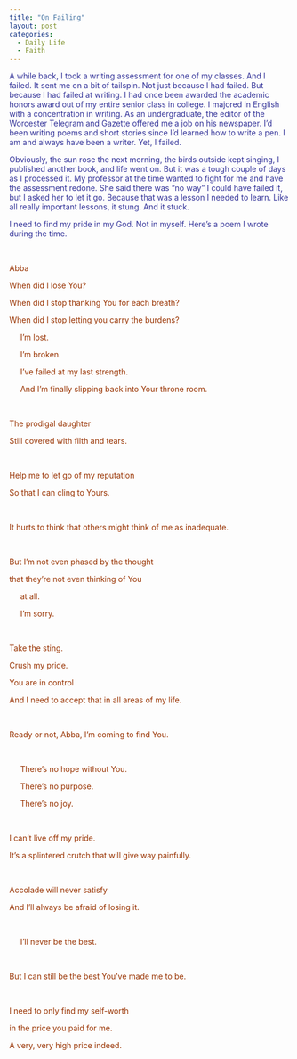 ```yaml
---
title: "On Failing"
layout: post
categories:
  - Daily Life
  - Faith
---
```

<p><span style="color: #333399;">A while back, I took a writing assessment for one of my classes. And I failed. It sent me on a bit of tailspin. Not just because I had failed. But because I had failed at writing. I had once been awarded the academic honors award out of my entire senior class in college. I majored in English with a concentration in writing. As an undergraduate, the editor of the Worcester Telegram and Gazette offered me a job on his newspaper. I&rsquo;d been writing poems and short stories since I&rsquo;d learned how to write a pen. I am and always have been a writer. Yet, I failed.</span></p>
<p><span style="color: #333399;">Obviously, the sun rose the next morning, the birds outside kept singing, I published another book, and life went on. But it was a tough couple of days as I processed it. My professor at the time wanted to fight for me and have the assessment redone. She said there was &ldquo;no way&rdquo; I could have failed it, but I asked her to let it go. Because that was a lesson I needed to learn. Like all really important lessons, it stung. And it stuck.</span></p>
<p><span style="color: #333399;">I need to find my pride in my God. Not in myself. Here&rsquo;s a poem I wrote during the time.</span></p>
<p><span style="color: #333399;">&nbsp;</span></p>
<p><span style="color: #993300;">Abba</span></p>
<p><span style="color: #993300;">When did I lose You?</span></p>
<p><span style="color: #993300;">When did I stop thanking You for each breath?</span></p>
<p><span style="color: #993300;">When did I stop letting you carry the burdens?</span></p>
<p><span style="color: #993300;">&nbsp; &nbsp; &nbsp;I&rsquo;m lost.</span></p>
<p><span style="color: #993300;">&nbsp; &nbsp; &nbsp;I&rsquo;m broken.</span></p>
<p><span style="color: #993300;">&nbsp; &nbsp; &nbsp;I&rsquo;ve failed at my last strength.</span></p>
<p><span style="color: #993300;">&nbsp; &nbsp; &nbsp;And I&rsquo;m finally slipping back into Your throne room.</span></p>
<p>&nbsp;</p>
<p><span style="color: #993300;">The prodigal daughter</span></p>
<p><span style="color: #993300;">Still covered with filth and tears.</span></p>
<p>&nbsp;</p>
<p><span style="color: #993300;">Help me to let go of my reputation</span></p>
<p><span style="color: #993300;">So that I can cling to Yours.</span></p>
<p>&nbsp;</p>
<p><span style="color: #993300;">It hurts to think that others might think of me as inadequate.</span></p>
<p>&nbsp;</p>
<p><span style="color: #993300;">But I&rsquo;m not even phased by the thought</span></p>
<p><span style="color: #993300;">that they&rsquo;re not even thinking of You</span></p>
<p><span style="color: #993300;">&nbsp; &nbsp; &nbsp;at all.</span></p>
<p><span style="color: #993300;">&nbsp; &nbsp; &nbsp;I&rsquo;m sorry.</span></p>
<p>&nbsp;</p>
<p><span style="color: #993300;">Take the sting.</span></p>
<p><span style="color: #993300;">Crush my pride.</span></p>
<p><span style="color: #993300;">You are in control</span></p>
<p><span style="color: #993300;">And I need to accept that in all areas of my life.</span></p>
<p>&nbsp;</p>
<p><span style="color: #993300;">Ready or not, Abba, I&rsquo;m coming to find You.</span></p>
<p>&nbsp;</p>
<p><span style="color: #993300;">&nbsp; &nbsp; &nbsp;There&rsquo;s no hope without You.</span></p>
<p><span style="color: #993300;">&nbsp; &nbsp; &nbsp;There&rsquo;s no purpose.</span></p>
<p><span style="color: #993300;">&nbsp; &nbsp; &nbsp;There&rsquo;s no joy.</span></p>
<p>&nbsp;</p>
<p><span style="color: #993300;">I can&rsquo;t live off my pride.</span></p>
<p><span style="color: #993300;">It&rsquo;s a splintered crutch that will give way painfully.</span></p>
<p>&nbsp;</p>
<p><span style="color: #993300;">Accolade will never satisfy</span></p>
<p><span style="color: #993300;">And I&rsquo;ll always be afraid of losing it.</span></p>
<p>&nbsp;</p>
<p><span style="color: #993300;">&nbsp; &nbsp; &nbsp;I&rsquo;ll never be the best.</span></p>
<p>&nbsp;</p>
<p><span style="color: #993300;">But I can still be the best You&rsquo;ve made me to be.</span></p>
<p>&nbsp;</p>
<p><span style="color: #993300;">I need to only find my self-worth</span></p>
<p><span style="color: #993300;">in the price you paid for me.</span></p>
<p><span style="color: #993300;">A very, very high price indeed.</span></p>
